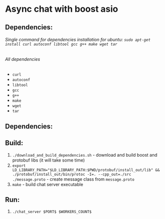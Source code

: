 Async chat with boost asio
===========================

## Dependencies:
###### Single command for dependencies installation for ubuntu: `sudo apt-get install curl autoconf libtool gcc g++ make wget tar`
###### All dependencies
- `curl`
- `autoconf`
- `libtool`
- `gcc`
- `g++`
- `make`
- `wget`
- `tar`

## Dependencies:

## Build:
1. `./download_and_build_dependencies.sh` - download and build boost and protobuf libs (it will take some time)
2. `export LD_LIBRARY_PATH="$LD_LIBRARY_PATH:$PWD/protobuf/install_out/lib" && ./protobuf/install_out/bin/protoc -I=. --cpp_out=./src ./message.proto` - create message class from `message.proto`
3. `make` - build chat server executable

## Run:
1. `./chat_server $PORT$ $WORKERS_COUNT$`


